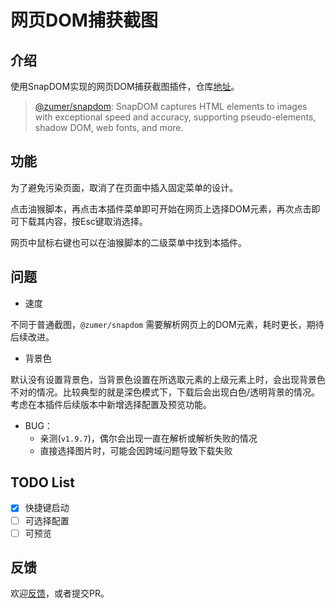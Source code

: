 # 网页DOM捕获截图

## 介绍

使用SnapDOM实现的网页DOM捕获截图插件，仓库[地址](https://github.com/zymbth/monkey-snapdom)。

> [@zumer/snapdom](https://github.com/zumerlab/snapdom): SnapDOM captures HTML elements to images with exceptional speed and accuracy, supporting pseudo-elements, shadow DOM, web fonts, and more.

## 功能

为了避免污染页面，取消了在页面中插入固定菜单的设计。

点击油猴脚本，再点击本插件菜单即可开始在网页上选择DOM元素，再次点击即可下载其内容，按Esc键取消选择。

网页中鼠标右键也可以在油猴脚本的二级菜单中找到本插件。

## 问题

- 速度

不同于普通截图，`@zumer/snapdom` 需要解析网页上的DOM元素，耗时更长，期待后续改进。

- 背景色

默认没有设置背景色，当背景色设置在所选取元素的上级元素上时，会出现背景色不对的情况。比较典型的就是深色模式下，下载后会出现白色/透明背景的情况。考虑在本插件后续版本中新增选择配置及预览功能。

- BUG：
  - 亲测(`v1.9.7`)，偶尔会出现一直在解析或解析失败的情况
  - 直接选择图片时，可能会因跨域问题导致下载失败

## TODO List

- [x] 快捷键启动
- [ ] 可选择配置
- [ ] 可预览

## 反馈

欢迎[反馈](https://github.com/zymbth/monkey-snapdom/issues)，或者提交PR。
